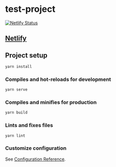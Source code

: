 # test-project

[![Netlify Status](https://api.netlify.com/api/v1/badges/bd200efd-1ce7-49f2-b118-961771bead9f/deploy-status)](https://app.netlify.com/sites/tcwofs-test-project/deploys)

## [Netlify](https://tcwofs-test-project.netlify.app)

## Project setup

```bash
yarn install
```

### Compiles and hot-reloads for development

```bash
yarn serve
```

### Compiles and minifies for production

```bash
yarn build
```

### Lints and fixes files

```bash
yarn lint
```

### Customize configuration

See [Configuration Reference](https://cli.vuejs.org/config/).

